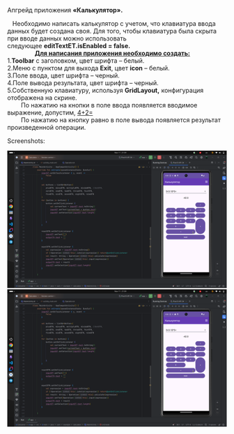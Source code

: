 Апгрейд приложения **«Калькулятор».**

   Необходимо написать калькулятор с учетом, что клавиатура ввода данных будет создана своя. Для того, чтобы клавиатура была скрыта при вводе данных можно использовать следующее **editTextET.isEnabled = false.**  
                **<u>Для написания приложения необходимо создать:</u>**  
1.**Toolbar** с заголовком, цвет шрифта – белый.  
2.Меню с пунктом для выхода **Exit**, цвет **icon** – белый.  
3.Поле ввода, цвет шрифта – черный.  
4.Поле вывода результата, цвет шрифта – черный.  
5.Собственную клавиатуру, используя **GridLayout,** конфигурация отображена на скрине.  
        По нажатию на кнопки в поле ввода появляется вводимое выражение, допустим, <u>4+2=</u>  
        По нажатию на кнопку равно в поле вывода появляется результат произведенной операции.

Screenshots:

![](https://github.com/Slayder12/Calculator/blob/main/assets/1.png)
![](https://github.com/Slayder12/Calculator/blob/main/assets/1.png)

